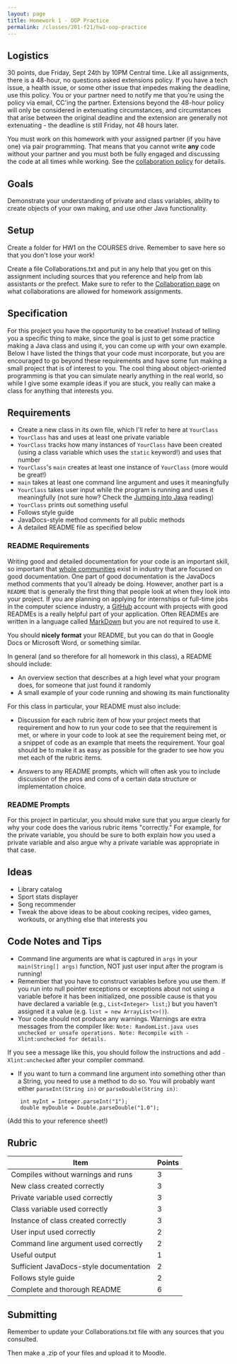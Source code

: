 ```yaml
---
layout: page
title: Homework 1 - OOP Practice
permalink: /classes/201-f21/hw1-oop-practice
---
```


## Logistics
30 points, due Friday, Sept 24th by 10PM Central time. Like all assignments, there is a 48-hour, no questions asked extensions policy. If you have a tech issue, a health issue, or some other issue that impedes making the deadline, use this policy. You or your partner need to notify me that you're using the policy via email, CC'ing the partner. Extensions beyond the 48-hour policy will only be considered in extenuating circumstances, and circumstances that arise between the original deadline and the extension are generally not extenuating - the deadline is still Friday, not 48 hours later.

You must work on this homework with your assigned partner (if you have one) via pair programming. That means that you cannot write **any** code without your partner and you must both be fully engaged and discussing the code at all times while working. See the [collaboration policy](collaboration) for details.

## Goals
Demonstrate your understanding of private and class variables, ability to create objects of your own making, and use other Java functionality.

## Setup
Create a folder for HW1 on the COURSES drive. Remember to save here so that you don't lose your work!

Create a file Collaborations.txt and put in any help that you get on this assignment including sources that you reference and help from lab assistants or the prefect. Make sure to refer to the [Collaboration page](collaboration) on what collaborations are allowed for homework assignments.

## Specification
For this project you have the opportunity to be creative! Instead of telling you a specific thing to make, since the goal is just to get some practice making a Java class and using it, you can come up with your own example. Below I have listed the things that your code must incorporate, but you are encouraged to go beyond these requirements and have some fun making a small project that is of interest to you. The cool thing about object-oriented programming is that you can simulate nearly anything in the real world, so while I give some example ideas if you are stuck, you really can make a class for anything that interests you.

## Requirements
* Create a new class in its own file, which I'll refer to here at `YourClass`
* `YourClass` has and uses at least one private variable
* `YourClass` tracks how many instances of `YourClass` have been created (using a class variable which uses the `static` keyword!) and uses that number
* `YourClass`'s `main` creates at least one instance of `YourClass` (more would be great!)
* `main` takes at least one command line argument and uses it meaningfully
* `YourClass` takes user input while the program is running and uses it meaningfully (not sure how? Check the [Jumping into Java](jumping_java) reading)
* `YourClass` prints out something useful 
* Follows style guide
* JavaDocs-style method comments for all public methods
* A detailed README file as specified below

### README Requirements
Writing good and detailed documentation for your code is an important skill, so important that [whole communities](https://www.writethedocs.org/) exist in industry that are focused on good documentation. 
One part of good documentation is the JavaDocs method comments that you'll already be doing. 
However, another part is a ```README``` that is generally the first thing that people look at when they look into your project.
If you are planning on applying for internships or full-time jobs in the computer science industry, a [GitHub](https://github.com/) account with projects with good READMEs is a really helpful part of your application. 
Often READMEs are written in a language called [MarkDown](https://www.markdownguide.org/) but you are not required to use it.

You should **nicely format** your README, but you can do that in Google Docs or Microsoft Word, or something similar.

In general (and so therefore for all homework in this class), a README should include:

* An overview section that describes at a high level what your program does, for someone that just found it randomly
* A small example of your code running and showing its main functionality

For this class in particular, your README must also include:

* Discussion for each rubric item of how your project meets that requirement and how to run your code to see that the requirement is met, or where in your code to look at see the requirement being met, or a snippet of code as an example that meets the requirement. Your goal should be to make it as easy as possible for the grader to see how you met each of the rubric items.

* Answers to any README prompts, which will often ask you to include discussion of the pros and cons of a certain data structure or implementation choice. 

### README Prompts
For this project in particular, you should make sure that you argue clearly for why your code does the various rubric items "correctly."
For example, for the private variable, you should be sure to both explain how you used a private variable and also argue why a private variable was appropriate in that case.

## Ideas
* Library catalog
* Sport stats displayer
* Song recommender
* Tweak the above ideas to be about cooking recipes, video games, workouts, or anything else that interests you

## Code Notes and Tips
* Command line arguments are what is captured in `args` in your `main(String[] args)` function, NOT just user input after the program is running!
* Remember that you have to construct variables before you use them. If you run into null pointer exceptions or exceptions about not using a variable before it has been initialized, one possible cause is that you have declared a variable (e.g., `List<Integer> list;`) but you haven't assigned it a value (e.g. `list = new ArrayList<>()`).
* Your code should not produce any warnings. Warnings are extra messages from the compiler like:
      ```
      Note: RandomList.java uses unchecked or unsafe operations.
      Note: Recompile with -Xlint:unchecked for details.
      ```
      
If you see a message like this, you should follow the instructions and add `-Xlint:unchecked` after your compiler command.

* If you want to turn a command line argument into something other than a String, you need to use a method to do so. You will probably want either `parseInt(String in)` or `parseDouble(String in)`:
```
    int myInt = Integer.parseInt("1");
    double myDouble = Double.parseDouble("1.0");
```
(Add this to your reference sheet!)

## Rubric

| Item | Points |
| ------ | -------- |
| Compiles without warnings and runs | 3 |
| New class created correctly | 3 |
| Private variable used correctly | 3 |
| Class variable used correctly | 3 |
| Instance of class created correctly | 3 |
| User input used correctly | 2 |
| Command line argument used correctly | 2 |
| Useful output | 1 |
| Sufficient JavaDocs-style documentation | 2 |
| Follows style guide | 2 |
| Complete and thorough README | 6 |

## Submitting
Remember to update your Collaborations.txt file with any sources that you consulted.

Then make a .zip of your files and upload it to Moodle.